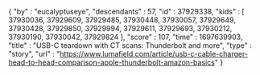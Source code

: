 {
  "by" : "eucalyptuseye",
  "descendants" : 57,
  "id" : 37929338,
  "kids" : [ 37930036, 37929609, 37929485, 37930448, 37930057, 37929649, 37930428, 37929850, 37929994, 37929611, 37929693, 37930212, 37930190, 37930042, 37929824 ],
  "score" : 107,
  "time" : 1697639903,
  "title" : "USB-C teardown with CT scans: Thunderbolt and more",
  "type" : "story",
  "url" : "https://www.lumafield.com/article/usb-c-cable-charger-head-to-head-comparison-apple-thunderbolt-amazon-basics"
}

